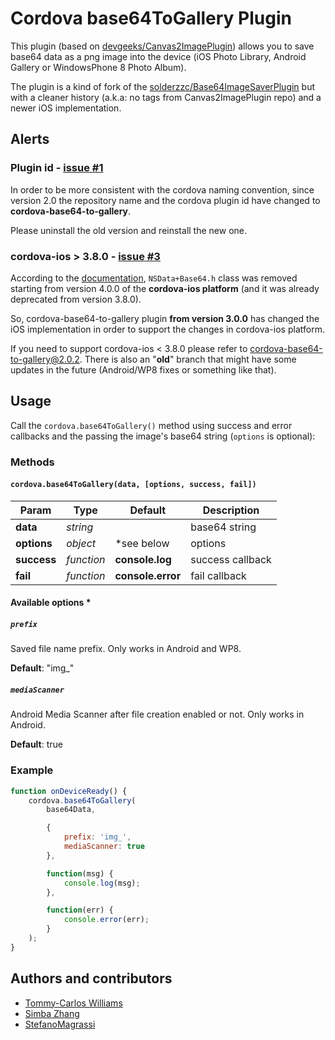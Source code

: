 # Cordova base64ToGallery Plugin
This plugin (based on [devgeeks/Canvas2ImagePlugin](http://github.com/devgeeks/Canvas2ImagePlugin)) allows you to save base64 data as a png image into the device (iOS Photo Library, Android Gallery or WindowsPhone 8 Photo Album).

The plugin is a kind of fork of the [solderzzc/Base64ImageSaverPlugin](https://github.com/solderzzc/Base64ImageSaverPlugin) but with a cleaner history (a.k.a: no tags from Canvas2ImagePlugin repo) and a newer iOS implementation.

## Alerts

### Plugin id - [issue #1](https://github.com/Nexxa/cordova-base64-to-gallery/issues/1)
In order to be more consistent with the cordova naming convention, since version 2.0 the repository name and the cordova plugin id have changed to **cordova-base64-to-gallery**.

Please uninstall the old version and reinstall the new one.

### cordova-ios > 3.8.0 - [issue #3](https://github.com/Nexxa/cordova-base64-to-gallery/issues/3)
According to the [documentation](https://github.com/apache/cordova-ios/blob/master/guides/API%20changes%20in%204.0.md#nsdatabase64h-removed), `NSData+Base64.h` class was removed starting from version 4.0.0 of the **cordova-ios platform** (and it was already deprecated from version 3.8.0).

So, cordova-base64-to-gallery plugin **from version 3.0.0** has changed the iOS implementation in order to support the changes in cordova-ios platform.

If you need to support cordova-ios < 3.8.0 please refer to [cordova-base64-to-gallery@2.0.2](https://github.com/Nexxa/cordova-base64-to-gallery/tree/2.0.2). There is also an "**old**" branch that might have some updates in the future (Android/WP8 fixes or something like that).

## Usage
Call the `cordova.base64ToGallery()` method using success and error callbacks and the passing the image's base64 string (`options` is optional):

### Methods
#### `cordova.base64ToGallery(data, [options, success, fail])`

Param       | Type       | Default           | Description
----------- | ---------- | ----------------- | ------------------
**data**    | *string*   |                   | base64 string
**options** | *object*   | \*see below       | options
**success** | *function* | **console.log**   | success callback
**fail**    | *function* | **console.error** | fail callback

#### Available options *

##### `prefix`
Saved file name prefix. Only works in Android and WP8.

**Default**: "img_"

##### `mediaScanner`
Android Media Scanner after file creation enabled or not. Only works in Android.

**Default**: true

### Example

```javascript
function onDeviceReady() {
    cordova.base64ToGallery(
        base64Data,

        {
            prefix: 'img_',
            mediaScanner: true
        },

        function(msg) {
            console.log(msg);
        },

        function(err) {
            console.error(err);
        }
    );
}
```

## Authors and contributors
- [Tommy-Carlos Williams](http://github.com/devgeeks)
- [Simba Zhang](http://github.com/solderzzc)
- [StefanoMagrassi](http://github.com/StefanoMagrassi)
